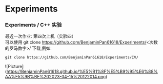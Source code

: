 # Experiments
### Experiments / C++ 实验
最近一次作业: 第四次上机（实验四）\
可以使用 git clone https://github.com/BenjaminPan61618/Experiments/<次数的罗马数字>/ 下载,例如:
```shell
git clone https://github.com/BenjaminPan61618/Experiments/IV/
```
![Picture] (https://BenjaminPan61618.github.io/%E5%B1%8F%E5%B9%95%E6%88%AA%E5%9B%BE%202023-04-15%20122014.png)
